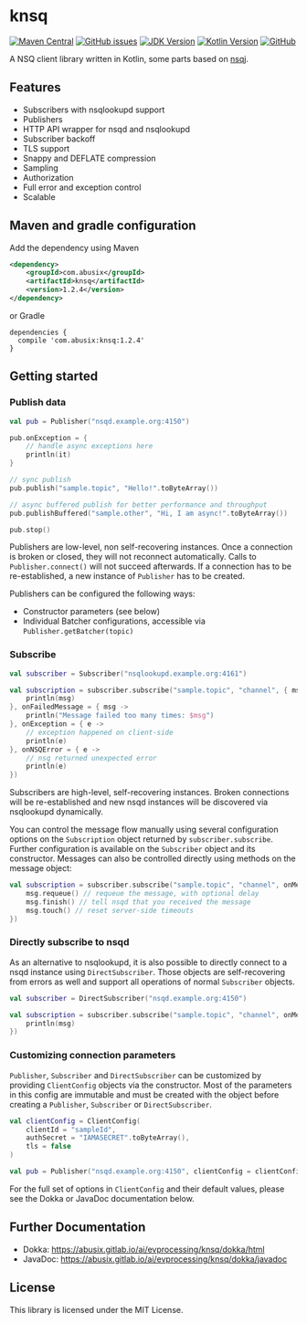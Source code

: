 # knsq

[![Maven Central](https://img.shields.io/maven-central/v/com.abusix/knsq)](https://repo1.maven.org/maven2/com/abusix/knsq/)
[![GitHub issues](https://img.shields.io/github/issues/abusix/knsq)](https://github.com/abusix/knsq/issues)
[![JDK Version](https://img.shields.io/badge/jdk-8-blue)](#)
[![Kotlin Version](https://img.shields.io/badge/kotlin-1.5-blue)](#)
[![GitHub](https://img.shields.io/github/license/abusix/knsq)](#)

A NSQ client library written in Kotlin, some parts based on [nsqj](https://github.com/sproutsocial/nsq-j).

## Features

* Subscribers with nsqlookupd support
* Publishers
* HTTP API wrapper for nsqd and nsqlookupd
* Subscriber backoff
* TLS support
* Snappy and DEFLATE compression
* Sampling
* Authorization
* Full error and exception control
* Scalable

## Maven and gradle configuration

Add the dependency using Maven

```xml
<dependency>
    <groupId>com.abusix</groupId>
    <artifactId>knsq</artifactId>
    <version>1.2.4</version>
</dependency>
```

or Gradle

```
dependencies {
  compile 'com.abusix:knsq:1.2.4'
}
```

## Getting started

### Publish data

```kotlin
val pub = Publisher("nsqd.example.org:4150")

pub.onException = {
    // handle async exceptions here
    println(it)
}

// sync publish
pub.publish("sample.topic", "Hello!".toByteArray())

// async buffered publish for better performance and throughput
pub.publishBuffered("sample.other", "Hi, I am async!".toByteArray())

pub.stop()
```

Publishers are low-level, non self-recovering instances. Once a connection is broken or closed, they will not reconnect
automatically. Calls to `Publisher.connect()` will not succeed afterwards. If a connection has to be re-established, a
new instance of `Publisher` has to be created.

Publishers can be configured the following ways:

* Constructor parameters (see below)
* Individual Batcher configurations, accessible via `Publisher.getBatcher(topic)`

### Subscribe

```kotlin
val subscriber = Subscriber("nsqlookupd.example.org:4161")

val subscription = subscriber.subscribe("sample.topic", "channel", { msg ->
    println(msg)
}, onFailedMessage = { msg ->
    println("Message failed too many times: $msg")
}, onException = { e ->
    // exception happened on client-side
    println(e)
}, onNSQError = { e ->
    // nsq returned unexpected error
    println(e)
})
```

Subscribers are high-level, self-recovering instances. Broken connections will be re-established and new nsqd instances
will be discovered via nsqlookupd dynamically.

You can control the message flow manually using several configuration options on the `Subscription` object returned
by `subscriber.subscribe`. Further configuration is available on the `Subscriber` object and its constructor. Messages
can also be controlled directly using methods on the message object:

```kotlin
val subscription = subscriber.subscribe("sample.topic", "channel", onMessage = { msg ->
    msg.requeue() // requeue the message, with optional delay
    msg.finish() // tell nsqd that you received the message
    msg.touch() // reset server-side timeouts
})
```

### Directly subscribe to nsqd

As an alternative to nsqlookupd, it is also possible to directly connect to a nsqd instance using `DirectSubscriber`.
Those objects are self-recovering from errors as well and support all operations of normal `Subscriber` objects.

```kotlin
val subscriber = DirectSubscriber("nsqd.example.org:4150")

val subscription = subscriber.subscribe("sample.topic", "channel", onMessage = { msg ->
    println(msg)
})
```

### Customizing connection parameters

`Publisher`, `Subscriber` and `DirectSubscriber` can be customized by providing `ClientConfig` objects via the
constructor. Most of the parameters in this config are immutable and must be created with the object before creating
a `Publisher`,
`Subscriber` or `DirectSubscriber`.

```kotlin
val clientConfig = ClientConfig(
    clientId = "sampleId",
    authSecret = "IAMASECRET".toByteArray(),
    tls = false
)

val pub = Publisher("nsqd.example.org:4150", clientConfig = clientConfig)
```

For the full set of options in `ClientConfig` and their default values, please see the Dokka or JavaDoc documentation
below.

## Further Documentation

* Dokka: https://abusix.gitlab.io/ai/evprocessing/knsq/dokka/html
* JavaDoc: https://abusix.gitlab.io/ai/evprocessing/knsq/dokka/javadoc

## License

This library is licensed under the MIT License.